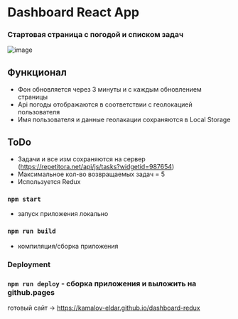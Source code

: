 # Dashboard React App

### Стартовая страница с погодой и списком задач

![image](https://github.com/kamalov-eldar/dashboard-ts/blob/master/src/img/to-do.jpg)

## Функционал

- Фон обновляется через 3 минуты и с каждым обновлением страницы
- Api погоды отображаются в соответствии с геолокацией пользователя
- Имя пользователя и данные геолакации сохраняются в Local Storage

## ToDo

- Задачи и все изм сохраняются на сервер (https://repetitora.net/api/js/tasks?widgetid=987654)
- Максимальное кол-во возвращаемых задач = 5
- Используется Redux

### `npm start`

- запуск приложения локально

### `npm run build`

- компиляция/сборка приложения

### Deployment

### `npm run deploy` - сборка приложения и выложить на github.pages

готовый сайт -> https://kamalov-eldar.github.io/dashboard-redux
